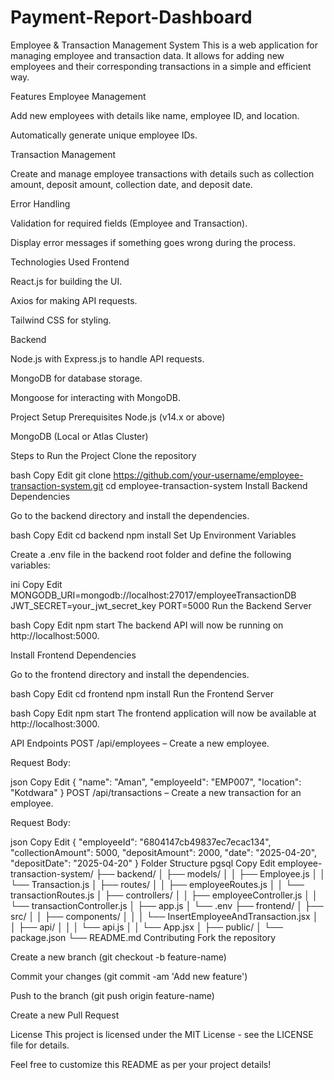 # Payment-Report-Dashboard

Employee & Transaction Management System
This is a web application for managing employee and transaction data. It allows for adding new employees and their corresponding transactions in a simple and efficient way.

Features
Employee Management

Add new employees with details like name, employee ID, and location.

Automatically generate unique employee IDs.

Transaction Management

Create and manage employee transactions with details such as collection amount, deposit amount, collection date, and deposit date.

Error Handling

Validation for required fields (Employee and Transaction).

Display error messages if something goes wrong during the process.

Technologies Used
Frontend

React.js for building the UI.

Axios for making API requests.

Tailwind CSS for styling.

Backend

Node.js with Express.js to handle API requests.

MongoDB for database storage.

Mongoose for interacting with MongoDB.

Project Setup
Prerequisites
Node.js (v14.x or above)

MongoDB (Local or Atlas Cluster)

Steps to Run the Project
Clone the repository

bash
Copy
Edit
git clone https://github.com/your-username/employee-transaction-system.git
cd employee-transaction-system
Install Backend Dependencies

Go to the backend directory and install the dependencies.

bash
Copy
Edit
cd backend
npm install
Set Up Environment Variables

Create a .env file in the backend root folder and define the following variables:

ini
Copy
Edit
MONGODB_URI=mongodb://localhost:27017/employeeTransactionDB
JWT_SECRET=your_jwt_secret_key
PORT=5000
Run the Backend Server

bash
Copy
Edit
npm start
The backend API will now be running on http://localhost:5000.

Install Frontend Dependencies

Go to the frontend directory and install the dependencies.

bash
Copy
Edit
cd frontend
npm install
Run the Frontend Server

bash
Copy
Edit
npm start
The frontend application will now be available at http://localhost:3000.

API Endpoints
POST /api/employees – Create a new employee.

Request Body:

json
Copy
Edit
{
"name": "Aman",
"employeeId": "EMP007",
"location": "Kotdwara"
}
POST /api/transactions – Create a new transaction for an employee.

Request Body:

json
Copy
Edit
{
"employeeId": "6804147cb49837ec7ecac134",
"collectionAmount": 5000,
"depositAmount": 2000,
"date": "2025-04-20",
"depositDate": "2025-04-20"
}
Folder Structure
pgsql
Copy
Edit
employee-transaction-system/
├── backend/
│ ├── models/
│ │ ├── Employee.js
│ │ └── Transaction.js
│ ├── routes/
│ │ ├── employeeRoutes.js
│ │ └── transactionRoutes.js
│ ├── controllers/
│ │ ├── employeeController.js
│ │ └── transactionController.js
│ ├── app.js
│ └── .env
├── frontend/
│ ├── src/
│ │ ├── components/
│ │ │ └── InsertEmployeeAndTransaction.jsx
│ │ ├── api/
│ │ │ └── api.js
│ │ └── App.jsx
│ ├── public/
│ └── package.json
└── README.md
Contributing
Fork the repository

Create a new branch (git checkout -b feature-name)

Commit your changes (git commit -am 'Add new feature')

Push to the branch (git push origin feature-name)

Create a new Pull Request

License
This project is licensed under the MIT License - see the LICENSE file for details.

Feel free to customize this README as per your project details!
